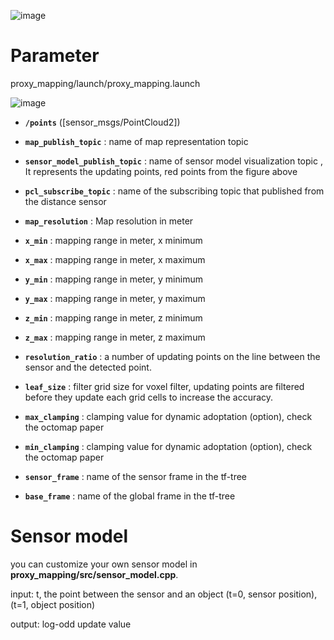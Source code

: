 ![image](https://user-images.githubusercontent.com/35325906/71663271-d67c3f80-2d97-11ea-9d56-ea544e9eee86.png)

# Parameter

proxy_mapping/launch/proxy_mapping.launch

![image](https://user-images.githubusercontent.com/35325906/71657935-4208e180-2d85-11ea-849a-ec1121aef589.png)

* **`/points`** ([sensor_msgs/PointCloud2])
- **`map_publish_topic`**           : name of map representation topic <Pointcloud>
- **`sensor_model_publish_topic`**  : name of sensor model visualization topic <Pointcloud>, It represents the updating points, red points from the figure above
- **`pcl_subscribe_topic`**         : name of the subscribing topic that published from the distance sensor


- **`map_resolution`** 		          : Map resolution in meter
- **`x_min`** 			                : mapping range in meter, x minimum
- **`x_max`** 			                : mapping range in meter, x maximum
- **`y_min`** 			                : mapping range in meter, y minimum
- **`y_max`** 			                : mapping range in meter, y maximum
- **`z_min`** 			                : mapping range in meter, z minimum
- **`z_max`** 			                : mapping range in meter, z maximum

- **`resolution_ratio`**	          : a number of updating points on the line between the sensor and the detected point.

- **`leaf_size`**			              : filter grid size for voxel filter, updating points are filtered before they update each grid cells to increase the accuracy.

- **`max_clamping`**		            : clamping value for dynamic adoptation (option), check the octomap paper
- **`min_clamping`**		            : clamping value for dynamic adoptation (option), check the octomap paper


- **`sensor_frame`**       	        : name of the sensor frame in the tf-tree
- **`base_frame`**       		        : name of the global frame in the tf-tree


# Sensor model

you can customize your own sensor model in **proxy_mapping/src/sensor_model.cpp**.

input: t, the point between the sensor and an object (t=0, sensor position),(t=1, object position)

output: log-odd update value
